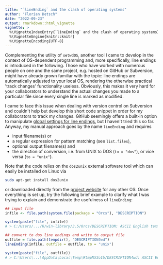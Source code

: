```yaml
---
title: "`lineEnding` and the clash of operating systems"
author: "Florian Detsch"
date: "2022-09-23"
output: rmarkdown::html_vignette
vignette: >
  %\VignetteIndexEntry{`lineEnding` and the clash of operating systems}
  %\VignetteEngine{knitr::knitr}
  %\VignetteEncoding{UTF-8}
---
```




Complementing the utility of `setwdOS`, another tool I came to develop in the 
context of OS-dependent programming and, more specifically, line endings is 
introduced in the following. Those who have worked with numerous people on one 
and the same project, e.g. hosted on GitHub or Subversion, might have already grown 
familiar with the topic: line endings are automatically adjusted to your local 
OS, rendering the otherwise practical 'track changes' functionality useless. 
Obviously, this makes it very hard for your collaborators to understand the 
actual changes you made to a particular file since every single line is marked 
as modified. 

I came to face this issue when dealing with version control on Subversion and 
couldn't help but develop this short code snippet in order for my collaborators 
to track my changes. GitHub seemingly offers a built-in option to manipulate 
[global settings for line endings](https://docs.github.com/articles/dealing-with-line-endings/), 
but I haven't tried this so far. Anyway, my manual approach goes by the name 
`lineEnding` and requires 

* input filename(s) or 
* a regular expression for pattern matching (see `list.files`),
* optional output filename(s) and 
* the direction of conversion, i.e. from UNIX to DOS (`to = "dos"`), or vice 
versa (`to = "unix"`).

Note that the code relies on the `dos2unix` external software tool which can 
easily be installed on Linux via 


```bash
sudo apt-get install dos2unix
```

or downloaded directly from the [project website](http://dos2unix.sourceforge.net/) 
for any other OS. Once everything is set up, try the following brief example to 
clarify what I was trying to explain and demonstrate the usefulness of 
`lineEnding`:


```r
## input file
infile <- file.path(system.file(package = "Orcs"), "DESCRIPTION")

system(paste("file", infile))
# > C:/Users/.../R/win-library/3.5/Orcs/DESCRIPTION: ASCII English text, with CRLF line terminators

## convert to dos line endings and write to output file
outfile = file.path(tempdir(), "DESCRIPTION4wd")
lineEnding(infile, outfile = outfile, to = "unix")

system(paste("file", outfile))
# > C:\Users\...\AppData\Local\Temp\RtmpMX3o1b/DESCRIPTION4wd: ASCII English text
```
